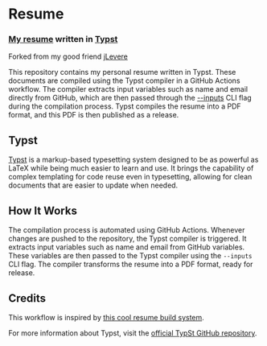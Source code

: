 # Resume

### [My resume](https://github.com/MrLadas/resume/releases/latest/download/resume.pdf) written in [Typst](https://github.com/typst/typst)

Forked from my good friend [jLevere](https://github.com/jLevere/resume)

This repository contains my personal resume written in Typst. These documents are compiled using the Typst compiler in a GitHub Actions workflow. The compiler extracts input variables such as name and email directly from GitHub, which are then passed through the [--inputs](https://typst.app/docs/reference/foundations/sys/) CLI flag during the compilation process. Typst compiles the resume into a PDF format, and this PDF is then published as a release.


## Typst

[Typst](https://github.com/typst/typst) is a markup-based typesetting system designed to be as powerful as LaTeX while being much easier to learn and use.
It brings the capability of complex templating for code reuse even in typesetting, allowing for clean documents that are easier to update when needed.

## How It Works

The compilation process is automated using GitHub Actions. Whenever changes are pushed to the repository, the Typst compiler is triggered. It extracts input variables such as name and email from GitHub variables. These variables are then passed to the Typst compiler using the `--inputs` CLI flag. The compiler transforms the resume into a PDF format, ready for release.


## Credits

This workflow is inspired by [this cool resume build system](https://github.com/mbund/resume).

For more information about Typst, visit the [official TypSt GitHub repository](https://github.com/typst/typst).




